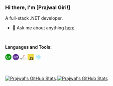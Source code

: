 ### Hi there, I'm [Prajwal Giri!]

A full-stack .NET developer.


- 💬 Ask me about anything [here](https://github.com/prajwal-giri)

<br/>



**Languages and Tools:**

<code><img height="20" src="https://raw.githubusercontent.com/github/explore/80688e429a7d4ef2fca1e82350fe8e3517d3494d/topics/csharp/csharp.png"></code>
<code><img height="20" src="https://raw.githubusercontent.com/github/explore/93d8a67084f94b2a444e510199a6e7622e5b09a3/topics/dotnet/dotnet.png"></code>
<code><img height="20" src="https://raw.githubusercontent.com/github/explore/96943574ba0c0340ba6ea1e6f768e9abe43e34e1/topics/sql-server/sql-server.png"></code>
<code><img height="20" src="https://raw.githubusercontent.com/github/explore/80688e429a7d4ef2fca1e82350fe8e3517d3494d/topics/javascript/javascript.png"></code>
<code><img height="20" src="https://raw.githubusercontent.com/github/explore/80688e429a7d4ef2fca1e82350fe8e3517d3494d/topics/react/react.png"></code>

<!-- <code><img height="20" src="https://raw.githubusercontent.com/github/explore/80688e429a7d4ef2fca1e82350fe8e3517d3494d/topics/typescript/typescript.png"></code> -->

<!-- <code><img height="20" src="https://raw.githubusercontent.com/github/explore/5c058a388828bb5fde0bcafd4bc867b5bb3f26f3/topics/graphql/graphql.png"></code> -->

<br/>

<p >

<a href="https://github.com/prajwal-giri">
  <img align="center" src="https://github-readme-stats.vercel.app/api?username=prajwal-giri&show_icons=true&include_all_commits=false&hide=contribs&count_public=true&line_height=32" alt="Prajwal's GitHub Stats" />
</a>

<a href="https://github.com/prajwal-giri">
  <img align="center" src="https://github-readme-stats.vercel.app/api/top-langs/?username=prajwal-giri&show_icons=true&langs_count=3&layout=default&hide_border=false" alt="Prajwal's GitHub Stats"/>
</a>

</p>

